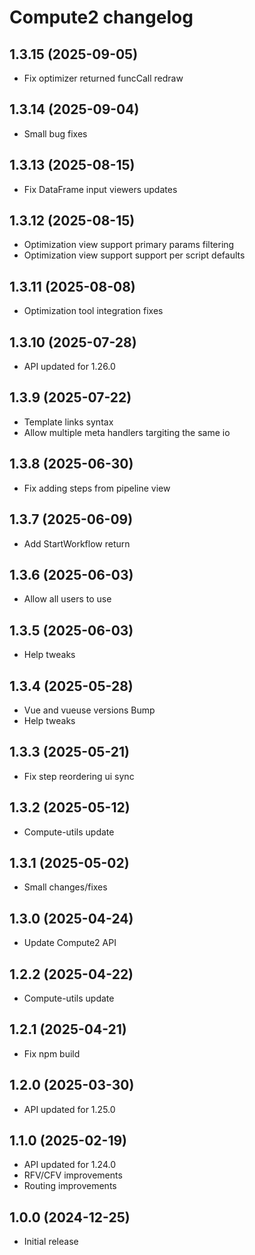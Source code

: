 # Compute2 changelog

## 1.3.15 (2025-09-05)

- Fix optimizer returned funcCall redraw

## 1.3.14 (2025-09-04)

- Small bug fixes

## 1.3.13 (2025-08-15)

- Fix DataFrame input viewers updates

## 1.3.12 (2025-08-15)

- Optimization view support primary params filtering
- Optimization view support support per script defaults

## 1.3.11 (2025-08-08)

- Optimization tool integration fixes

## 1.3.10 (2025-07-28)

- API updated for 1.26.0

## 1.3.9 (2025-07-22)

- Template links syntax
- Allow multiple meta handlers targiting the same io

## 1.3.8 (2025-06-30)

- Fix adding steps from pipeline view

## 1.3.7 (2025-06-09)

- Add StartWorkflow return

## 1.3.6 (2025-06-03)

- Allow all users to use

## 1.3.5 (2025-06-03)

- Help tweaks

## 1.3.4 (2025-05-28)

- Vue and vueuse versions Bump
- Help tweaks

## 1.3.3 (2025-05-21)

- Fix step reordering ui sync

## 1.3.2 (2025-05-12)

- Compute-utils update

## 1.3.1 (2025-05-02)

- Small changes/fixes

## 1.3.0 (2025-04-24)

- Update Compute2 API

## 1.2.2 (2025-04-22)

- Compute-utils update

## 1.2.1 (2025-04-21)

- Fix npm build

## 1.2.0 (2025-03-30)

- API updated for 1.25.0

## 1.1.0 (2025-02-19)

- API updated for 1.24.0
- RFV/CFV improvements
- Routing improvements

## 1.0.0 (2024-12-25)

- Initial release
